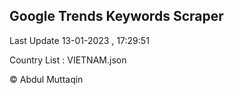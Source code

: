 

## Google Trends Keywords Scraper 
 
Last Update 13-01-2023 , 17:29:51

Country List :
VIETNAM.json



© Abdul Muttaqin 
